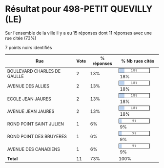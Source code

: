 # Résultat pour 498-PETIT QUEVILLY (LE)

Sur l'ensemble de la ville il y a eu 15 réponses dont 11 réponses avec une rue citée (73%)

7 points noirs identifiés

| Rue | Vote | % réponses | % Nb rues cités|
|-----|------|------------|----------------|
| BOULEVARD CHARLES DE GAULLE | 2 | 13% | <img src="../../img/bar_18.gif" />&nbsp;18%|
| AVENUE DES ALLIES | 2 | 13% | <img src="../../img/bar_18.gif" />&nbsp;18%|
| ECOLE JEAN JAURES | 2 | 13% | <img src="../../img/bar_18.gif" />&nbsp;18%|
| AVENUE JEAN JAURES | 2 | 13% | <img src="../../img/bar_18.gif" />&nbsp;18%|
| ROND POINT SAINT JULIEN | 1 | 6% | <img src="../../img/bar_9.gif" />&nbsp;9%|
| ROND POINT DES BRUYERES | 1 | 6% | <img src="../../img/bar_9.gif" />&nbsp;9%|
| AVENUE DES CANADIENS | 1 | 6% | <img src="../../img/bar_9.gif" />&nbsp;9%|
| **Total** | 11 | 73% | 100%|
